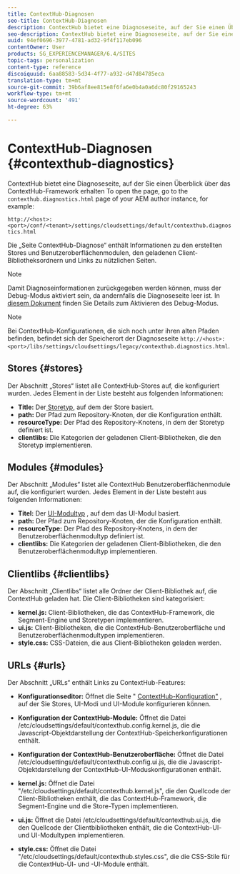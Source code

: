 ```yaml
---
title: ContextHub-Diagnosen
seo-title: ContextHub-Diagnosen
description: ContextHub bietet eine Diagnoseseite, auf der Sie einen Überblick über das ContextHub-Framework erhalten
seo-description: ContextHub bietet eine Diagnoseseite, auf der Sie einen Überblick über das ContextHub-Framework erhalten
uuid: 94ef0696-3977-4781-ad32-9f4f117eb096
contentOwner: User
products: SG_EXPERIENCEMANAGER/6.4/SITES
topic-tags: personalization
content-type: reference
discoiquuid: 6aa88583-5d34-4f77-a932-d47d84785eca
translation-type: tm+mt
source-git-commit: 39b6af8ee815e8f6fa6e0b4a0a6dc80f29165243
workflow-type: tm+mt
source-wordcount: '491'
ht-degree: 63%

---
```



# ContextHub-Diagnosen {#contexthub-diagnostics}

ContextHub bietet eine Diagnoseseite, auf der Sie einen Überblick über das ContextHub-Framework erhalten To open the page, go to the `contexthub.diagnostics.html` page of your AEM author instance, for example:

`http://<host>:<port>/conf/<tenant>/settings/cloudsettings/default/contexthub.diagnostics.html`

Die „Seite ContextHub-Diagnose“ enthält Informationen zu den erstellten Stores und Benutzeroberflächenmodulen, den geladenen Client-Bibliotheksordnern und Links zu nützlichen Seiten.

>[!NOTE]
>
>Damit Diagnoseinformationen zurückgegeben werden können, muss der Debug-Modus aktiviert sein, da andernfalls die Diagnoseseite leer ist. In [diesem Dokument](/help/sites-administering/contexthub-config.md#debugging-contexthub) finden Sie Details zum Aktivieren des Debug-Modus.

>[!NOTE]
>
>Bei ContextHub-Konfigurationen, die sich noch unter ihren alten Pfaden befinden, befindet sich der Speicherort der Diagnoseseite `http://<host>:<port>/libs/settings/cloudsettings/legacy/contexthub.diagnostics.html`.

## Stores {#stores}

Der Abschnitt „Stores“ listet alle ContextHub-Stores auf, die konfiguriert wurden. Jedes Element in der Liste besteht aus folgenden Informationen:

* **Title:** Der[ Storetyp](/help/sites-developing/ch-samplestores.md), auf dem der Store basiert.
* **path:** Der Pfad zum Repository-Knoten, der die Konfiguration enthält.
* **resourceType:** Der Pfad des Repository-Knotens, in dem der Storetyp definiert ist.
* **clientlibs:** Die Kategorien der geladenen Client-Bibliotheken, die den Storetyp implementieren.

## Modules {#modules}

Der Abschnitt „Modules“ listet alle ContextHub Benutzeroberflächenmodule auf, die konfiguriert wurden. Jedes Element in der Liste besteht aus folgenden Informationen:

* **Titel:** Der [UI-Modultyp](/help/sites-developing/ch-samplemodules.md) , auf dem das UI-Modul basiert.
* **path:** Der Pfad zum Repository-Knoten, der die Konfiguration enthält.
* **resourceType:** Der Pfad des Repository-Knotens, in dem der Benutzeroberflächenmodultyp definiert ist.
* **clientlibs:** Die Kategorien der geladenen Client-Bibliotheken, die den Benutzeroberflächenmodultyp implementieren.

## Clientlibs {#clientlibs}

Der Abschnitt „Clientlibs“ listet alle Ordner der Client-Bibliothek auf, die ContextHub geladen hat. Die Client-Bibliotheken sind kategorisiert:

* **kernel.js:** Client-Bibliotheken, die das ContextHub-Framework, die Segment-Engine und Storetypen implementieren.
* **ui.js:** Client-Bibliotheken, die die ContextHub-Benutzeroberfläche und Benutzeroberflächenmodultypen implementieren.
* **style.css:** CSS-Dateien, die aus Client-Bibliotheken geladen werden.

## URLs     {#urls}

Der Abschnitt „URLs“ enthält Links zu ContextHub-Features:

* **Konfigurationseditor:** Öffnet die Seite &quot; [ContextHub-Konfiguration&quot;](/help/sites-administering/contexthub-config.md) , auf der Sie Stores, UI-Modi und UI-Module konfigurieren können.

* **Konfiguration der ContextHub-Module:** Öffnet die Datei /etc/cloudsettings/default/contexthub.config.kernel.js, die die Javascript-Objektdarstellung der ContextHub-Speicherkonfigurationen enthält.
* **Konfiguration der ContextHub-Benutzeroberfläche:** Öffnet die Datei /etc/cloudsettings/default/contexthub.config.ui.js, die die Javascript-Objektdarstellung der ContextHub-UI-Moduskonfigurationen enthält.
* **kernel.js:** Öffnet die Datei &quot;/etc/cloudsettings/default/contexthub.kernel.js&quot;, die den Quellcode der Client-Bibliotheken enthält, die das ContextHub-Framework, die Segment-Engine und die Store-Typen implementieren.
* **ui.js:** Öffnet die Datei /etc/cloudsettings/default/contexthub.ui.js, die den Quellcode der Clientbibliotheken enthält, die die ContextHub-UI- und UI-Modultypen implementieren.
* **style.css:** Öffnet die Datei &quot;/etc/cloudsettings/default/contexthub.styles.css&quot;, die die CSS-Stile für die ContextHub-UI- und -UI-Module enthält.
